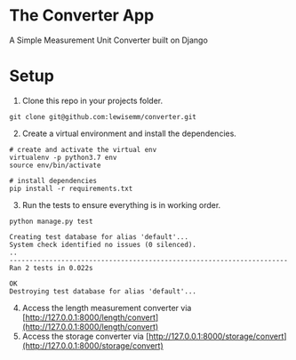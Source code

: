 # The Converter App
A Simple Measurement Unit Converter built on Django

# Setup
1. Clone this repo in your projects folder.

```
git clone git@github.com:lewisemm/converter.git
```

2. Create a virtual environment and install the dependencies.

```
# create and activate the virtual env
virtualenv -p python3.7 env
source env/bin/activate

# install dependencies
pip install -r requirements.txt
```
3. Run the tests to ensure everything is in working order.

```
python manage.py test

Creating test database for alias 'default'...
System check identified no issues (0 silenced).
..
----------------------------------------------------------------------
Ran 2 tests in 0.022s

OK
Destroying test database for alias 'default'...
```

4. Access the length measurement converter via [http://127.0.0.1:8000/length/convert](http://127.0.0.1:8000/length/convert)
5. Access the storage converter via [http://127.0.0.1:8000/storage/convert](http://127.0.0.1:8000/storage/convert)
